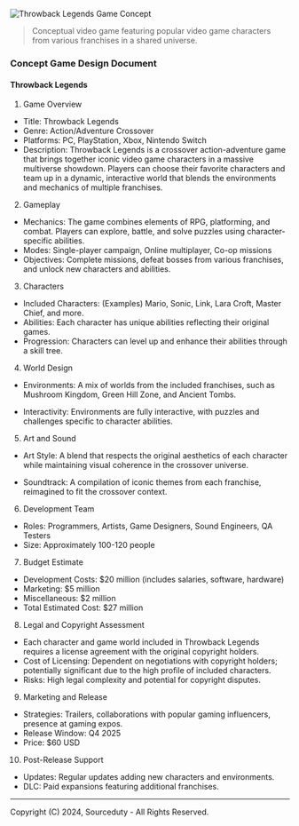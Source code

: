 ![Throwback Legends Game Concept](https://github.com/sourceduty/Throwback_Legends/assets/123030236/5f5ee714-76a1-4726-ab4c-716faa793f79)

> Conceptual video game featuring popular video game characters from various franchises in a shared universe.

### Concept Game Design Document

#### Throwback Legends

1. Game Overview

- Title: Throwback Legends
- Genre: Action/Adventure Crossover
- Platforms: PC, PlayStation, Xbox, Nintendo Switch
- Description: Throwback Legends is a crossover action-adventure game that brings together iconic video game characters in a massive multiverse showdown. Players can choose their favorite characters and team up in a dynamic, interactive world that blends the environments and mechanics of multiple franchises.

2. Gameplay

- Mechanics: The game combines elements of RPG, platforming, and combat. Players can explore, battle, and solve puzzles using character-specific abilities.
- Modes: Single-player campaign, Online multiplayer, Co-op missions
- Objectives: Complete missions, defeat bosses from various franchises, and unlock new characters and abilities.

3. Characters

- Included Characters: (Examples) Mario, Sonic, Link, Lara Croft, Master Chief, and more.
- Abilities: Each character has unique abilities reflecting their original games.
- Progression: Characters can level up and enhance their abilities through a skill tree.

4. World Design

- Environments: A mix of worlds from the included franchises, such as Mushroom Kingdom, Green Hill Zone, and Ancient Tombs.

- Interactivity: Environments are fully interactive, with puzzles and challenges specific to character abilities.

5. Art and Sound

- Art Style: A blend that respects the original aesthetics of each character while maintaining visual coherence in the crossover universe.

- Soundtrack: A compilation of iconic themes from each franchise, reimagined to fit the crossover context.

6. Development Team

- Roles: Programmers, Artists, Game Designers, Sound Engineers, QA Testers
- Size: Approximately 100-120 people

7. Budget Estimate

- Development Costs: $20 million (includes salaries, software, hardware)
- Marketing: $5 million
- Miscellaneous: $2 million
- Total Estimated Cost: $27 million

8. Legal and Copyright Assessment

- Each character and game world included in Throwback Legends requires a license agreement with the original copyright holders.
- Cost of Licensing: Dependent on negotiations with copyright holders; potentially significant due to the high profile of included characters.
- Risks: High legal complexity and potential for copyright disputes.

9. Marketing and Release

- Strategies: Trailers, collaborations with popular gaming influencers, presence at gaming expos.
- Release Window: Q4 2025
- Price: $60 USD

10. Post-Release Support

- Updates: Regular updates adding new characters and environments.
- DLC: Paid expansions featuring additional franchises.

***
Copyright (C) 2024, Sourceduty - All Rights Reserved.
